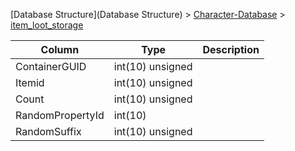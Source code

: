 [Database Structure](Database Structure) > [Character-Database](Character-Database) > [item_loot_storage](item_loot_storage)

Column | Type | Description
--- | --- | ---
ContainerGUID | int(10) unsigned | 
Itemid | int(10) unsigned | 
Count | int(10) unsigned | 
RandomPropertyId | int(10) | 
RandomSuffix | int(10) unsigned | 
